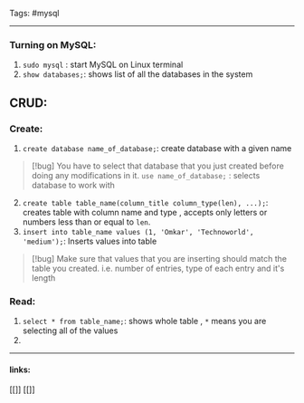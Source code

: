 
Tags: #mysql

------------------------------------------
### Turning on MySQL:
1. `sudo mysql` : start MySQL on Linux terminal
2. `show databases;`: shows list of all the databases in the system
## CRUD:
### Create:
1. `create database name_of_database;`:  create database with a given name
>[!bug]
> You have to select that database that you just created before doing any modifications in it.
> `use name_of_database;` : selects database to work with

2. `create table table_name(column_title column_type(len), ...);`: creates table with column name and type , accepts only letters or numbers less than or equal to `len`.
3. `insert into table_name values (1, 'Omkar', 'Technoworld', 'medium');`:  Inserts values into table
>[!bug]
>Make sure that values that you are inserting should match the table you created. i.e. number of entries, type of each entry and it's length 

### Read:
1. `select * from table_name;`: shows whole table ,  `*` means you are selecting all of the values
2. 



---------------------
#### links:
[[]]
[[]]